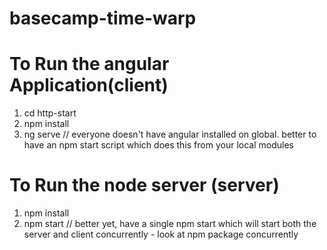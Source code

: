 # basecamp-time-warp

# To Run the angular Application(client)
1. cd http-start
2. npm install
3. ng serve // everyone doesn't have angular installed on global. better to have an npm start script which does this from your local modules

# To Run the node server (server)
1. npm install
2. npm start // better yet, have a single npm start which will start both the server and client concurrently - look at npm package concurrently
